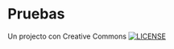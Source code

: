 # Pruebas
Un projecto con Creative Commons
[![LICENSE](https://img.shields.io/github/license/kaied96/Pruebas?style=for-the-badge)](google.com)
